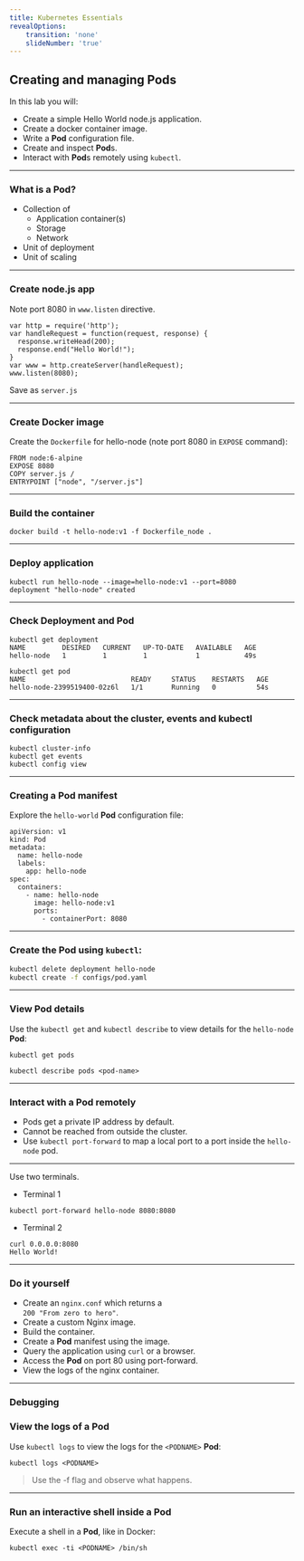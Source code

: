 ```yaml
---
title: Kubernetes Essentials
revealOptions:
    transition: 'none'
    slideNumber: 'true'
---
```


## Creating and managing **Pod**s

In this lab you will:

* Create a simple Hello World node.js application.
* Create a docker container image.
* Write a **Pod** configuration file.
* Create and inspect **Pod**s.
* Interact with **Pod**s remotely using `kubectl`.

---

### What is a **Pod**?

* Collection of
  * Application container(s)
  * Storage
  * Network
* Unit of deployment
* Unit of scaling

---

### Create node.js app

Note port 8080 in `www.listen` directive.

```
var http = require('http');
var handleRequest = function(request, response) {
  response.writeHead(200);
  response.end("Hello World!");
}
var www = http.createServer(handleRequest);
www.listen(8080);
```
Save as `server.js`

---

### Create Docker image

Create the `Dockerfile` for hello-node (note port 8080 in `EXPOSE` command):
```
FROM node:6-alpine
EXPOSE 8080
COPY server.js /
ENTRYPOINT ["node", "/server.js"]
```

---

### Build the container

```
docker build -t hello-node:v1 -f Dockerfile_node .
```

---

### Deploy application

```
kubectl run hello-node --image=hello-node:v1 --port=8080
deployment "hello-node" created
```

---

### Check **Deployment** and **Pod**

```
kubectl get deployment
NAME         DESIRED   CURRENT   UP-TO-DATE   AVAILABLE   AGE
hello-node   1         1         1            1           49s
```

```
kubectl get pod
NAME                          READY     STATUS    RESTARTS   AGE
hello-node-2399519400-02z6l   1/1       Running   0          54s
```

---

### Check metadata about the cluster, events and kubectl configuration

```
kubectl cluster-info
kubectl get events
kubectl config view
```

---

### Creating a **Pod** manifest

Explore the `hello-world` **Pod** configuration file:

```
apiVersion: v1
kind: Pod
metadata:
  name: hello-node
  labels:
    app: hello-node
spec:
  containers:
    - name: hello-node
      image: hello-node:v1
      ports:
        - containerPort: 8080
```

---

### Create the **Pod** using `kubectl`:

```bash
kubectl delete deployment hello-node
kubectl create -f configs/pod.yaml
```

---

### View **Pod** details

Use the `kubectl get` and `kubectl describe` to view details for the `hello-node` **Pod**:

```
kubectl get pods
```

```
kubectl describe pods <pod-name>
```

---

### Interact with a **Pod** remotely

* Pods get a private IP address by default.
* Cannot be reached from outside the cluster.
* Use `kubectl port-forward` to map a local port to a port inside the `hello-node` pod.



---

Use two terminals.

* Terminal 1

```
kubectl port-forward hello-node 8080:8080
```

* Terminal 2

```
curl 0.0.0.0:8080
Hello World!
```

---

### Do it yourself
* Create an `nginx.conf` which returns a  
`200 "From zero to hero"`.
* Create a custom Nginx image.
* Build the container.
* Create a **Pod** manifest using the image.
* Query the application using `curl` or a browser.
* Access the **Pod** on port 80 using port-forward.
* View the logs of the nginx container.

---

### Debugging

### View the logs of a **Pod**

Use `kubectl logs` to view the logs for the `<PODNAME>` **Pod**:

```
kubectl logs <PODNAME>
```

> Use the -f flag and observe what happens.

---

### Run an interactive shell inside a **Pod**

Execute a shell in a **Pod**, like in Docker:

```
kubectl exec -ti <PODNAME> /bin/sh
```